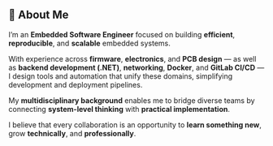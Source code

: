 ## 👋 About Me

I’m an **Embedded Software Engineer** focused on building **efficient**, **reproducible**, and **scalable** embedded systems.

With experience across **firmware**, **electronics**, and **PCB design** — as well as **backend development (.NET)**, **networking**, **Docker**, and **GitLab CI/CD** — I design tools and automation that unify these domains, simplifying development and deployment pipelines.

My **multidisciplinary background** enables me to bridge diverse teams by connecting **system-level thinking** with **practical implementation**.

I believe that every collaboration is an opportunity to **learn something new**, grow **technically**, and **professionally**.
